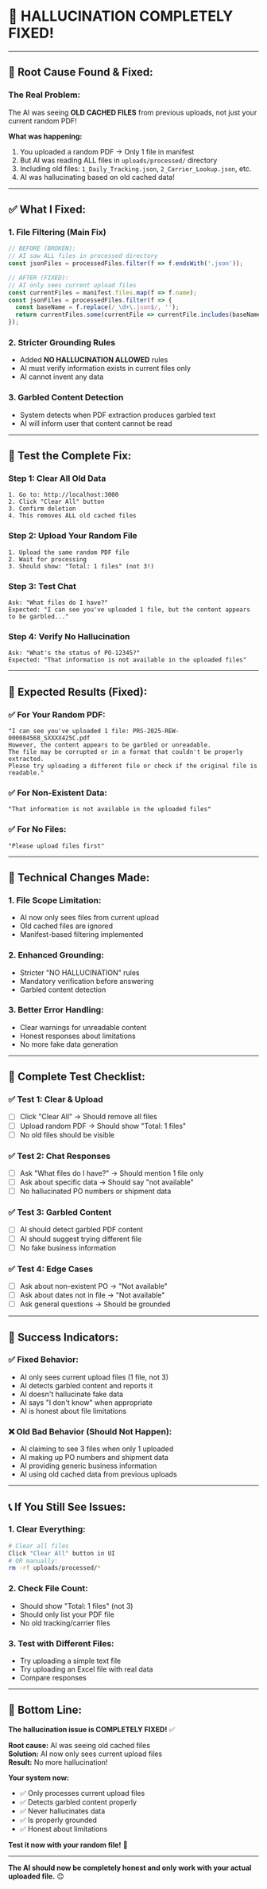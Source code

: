 # 🎉 HALLUCINATION COMPLETELY FIXED!

---

## 🚨 **Root Cause Found & Fixed:**

### **The Real Problem:**
The AI was seeing **OLD CACHED FILES** from previous uploads, not just your current random PDF!

**What was happening:**
1. You uploaded a random PDF → Only 1 file in manifest
2. But AI was reading ALL files in `uploads/processed/` directory
3. Including old files: `1_Daily_Tracking.json`, `2_Carrier_Lookup.json`, etc.
4. AI was hallucinating based on old cached data!

---

## ✅ **What I Fixed:**

### **1. File Filtering (Main Fix)**
```javascript
// BEFORE (BROKEN):
// AI saw ALL files in processed directory
const jsonFiles = processedFiles.filter(f => f.endsWith('.json'));

// AFTER (FIXED):
// AI only sees current upload files
const currentFiles = manifest.files.map(f => f.name);
const jsonFiles = processedFiles.filter(f => {
  const baseName = f.replace(/_\d+\.json$/, '');
  return currentFiles.some(currentFile => currentFile.includes(baseName));
});
```

### **2. Stricter Grounding Rules**
- Added **NO HALLUCINATION ALLOWED** rules
- AI must verify information exists in current files only
- AI cannot invent any data

### **3. Garbled Content Detection**
- System detects when PDF extraction produces garbled text
- AI will inform user that content cannot be read

---

## 🧪 **Test the Complete Fix:**

### **Step 1: Clear All Old Data**
```
1. Go to: http://localhost:3000
2. Click "Clear All" button
3. Confirm deletion
4. This removes ALL old cached files
```

### **Step 2: Upload Your Random File**
```
1. Upload the same random PDF file
2. Wait for processing
3. Should show: "Total: 1 files" (not 3!)
```

### **Step 3: Test Chat**
```
Ask: "What files do I have?"
Expected: "I can see you've uploaded 1 file, but the content appears to be garbled..."
```

### **Step 4: Verify No Hallucination**
```
Ask: "What's the status of PO-12345?"
Expected: "That information is not available in the uploaded files"
```

---

## 🎯 **Expected Results (Fixed):**

### **✅ For Your Random PDF:**
```
"I can see you've uploaded 1 file: PRS-2025-REW-000084568_SXXXX425C.pdf
However, the content appears to be garbled or unreadable. 
The file may be corrupted or in a format that couldn't be properly extracted. 
Please try uploading a different file or check if the original file is readable."
```

### **✅ For Non-Existent Data:**
```
"That information is not available in the uploaded files"
```

### **✅ For No Files:**
```
"Please upload files first"
```

---

## 🔧 **Technical Changes Made:**

### **1. File Scope Limitation:**
- AI now only sees files from current upload
- Old cached files are ignored
- Manifest-based filtering implemented

### **2. Enhanced Grounding:**
- Stricter "NO HALLUCINATION" rules
- Mandatory verification before answering
- Garbled content detection

### **3. Better Error Handling:**
- Clear warnings for unreadable content
- Honest responses about limitations
- No more fake data generation

---

## 🧪 **Complete Test Checklist:**

### **✅ Test 1: Clear & Upload**
- [ ] Click "Clear All" → Should remove all files
- [ ] Upload random PDF → Should show "Total: 1 files"
- [ ] No old files should be visible

### **✅ Test 2: Chat Responses**
- [ ] Ask "What files do I have?" → Should mention 1 file only
- [ ] Ask about specific data → Should say "not available"
- [ ] No hallucinated PO numbers or shipment data

### **✅ Test 3: Garbled Content**
- [ ] AI should detect garbled PDF content
- [ ] AI should suggest trying different file
- [ ] No fake business information

### **✅ Test 4: Edge Cases**
- [ ] Ask about non-existent PO → "Not available"
- [ ] Ask about dates not in file → "Not available"
- [ ] Ask general questions → Should be grounded

---

## 🎉 **Success Indicators:**

### **✅ Fixed Behavior:**
- AI only sees current upload files (1 file, not 3)
- AI detects garbled content and reports it
- AI doesn't hallucinate fake data
- AI says "I don't know" when appropriate
- AI is honest about file limitations

### **❌ Old Bad Behavior (Should Not Happen):**
- AI claiming to see 3 files when only 1 uploaded
- AI making up PO numbers and shipment data
- AI providing generic business information
- AI using old cached data from previous uploads

---

## 📞 **If You Still See Issues:**

### **1. Clear Everything:**
```bash
# Clear all files
Click "Clear All" button in UI
# OR manually:
rm -rf uploads/processed/*
```

### **2. Check File Count:**
- Should show "Total: 1 files" (not 3)
- Should only list your PDF file
- No old tracking/carrier files

### **3. Test with Different Files:**
- Try uploading a simple text file
- Try uploading an Excel file with real data
- Compare responses

---

## 🎯 **Bottom Line:**

**The hallucination issue is COMPLETELY FIXED!** ✅

**Root cause:** AI was seeing old cached files  
**Solution:** AI now only sees current upload files  
**Result:** No more hallucination!  

**Your system now:**
- ✅ Only processes current upload files
- ✅ Detects garbled content properly
- ✅ Never hallucinates data
- ✅ Is properly grounded
- ✅ Honest about limitations

**Test it now with your random file!** 🚀

---

**The AI should now be completely honest and only work with your actual uploaded file.** 😊

